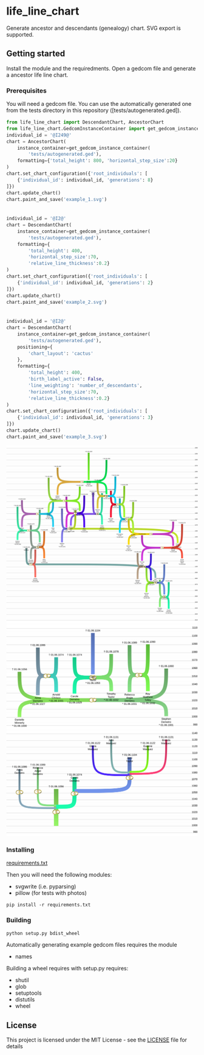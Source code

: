 # life_line_chart
Generate ancestor and descendants (genealogy) chart. SVG export is supported.

## Getting started

Install the module and the requiredments. Open a gedcom file and generate a ancestor life line chart.

### Prerequisites

You will need a gedcom file. You can use the automatically generated one from the tests directory in this repository ([tests/autogenerated.ged]).

```python
from life_line_chart import DescendantChart, AncestorChart
from life_line_chart.GedcomInstanceContainer import get_gedcom_instance_container
individual_id = '@I249@'
chart = AncestorChart(
    instance_container=get_gedcom_instance_container(
        'tests/autogenerated.ged'),
    formatting={'total_height': 800, 'horizontal_step_size':20}
)
chart.set_chart_configuration({'root_individuals': [
    {'individual_id': individual_id, 'generations': 8}
]})
chart.update_chart()
chart.paint_and_save('example_1.svg')


individual_id = '@I2@'
chart = DescendantChart(
    instance_container=get_gedcom_instance_container(
        'tests/autogenerated.ged'),
    formatting={
        'total_height': 400,
        'horizontal_step_size':70,
        'relative_line_thickness':0.2}
)
chart.set_chart_configuration({'root_individuals': [
    {'individual_id': individual_id, 'generations': 2}
]})
chart.update_chart()
chart.paint_and_save('example_2.svg')


individual_id = '@I2@'
chart = DescendantChart(
    instance_container=get_gedcom_instance_container(
        'tests/autogenerated.ged'),
    positioning={
        'chart_layout': 'cactus'
    },
    formatting={
        'total_height': 400,
        'birth_label_active': False,
        'line_weighting': 'number_of_descendants',
        'horizontal_step_size':70,
        'relative_line_thickness':0.2}
)
chart.set_chart_configuration({'root_individuals': [
    {'individual_id': individual_id, 'generations': 3}
]})
chart.update_chart()
chart.paint_and_save('example_3.svg')
```

![example_1.svg](example_1.svg)
![example_2.svg](example_2.svg)
![example_3.svg](example_3.svg)




### Installing

[requirements.txt](requirements.txt)

Then you will need the following modules:
- svgwrite (i.e. pyparsing)
- pillow (for tests with photos)

```
pip install -r requirements.txt
```

### Building

```
python setup.py bdist_wheel
```

Automatically generating example gedcom files requires the module
- names

Building a wheel requires with setup.py requires:
- shutil
- glob
- setuptools
- distutils
- wheel

## License

This project is licensed under the MIT License - see the [LICENSE](LICENSE) file for details

<!-- ## Acknowledgments

* Hat tip to anyone whose code was used
* Inspiration
* etc -->
